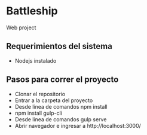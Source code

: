 # Battleship
Web project



## Requerimientos del sistema
- Nodejs instalado


## Pasos para correr el proyecto
- Clonar el repositorio
- Entrar a la carpeta del proyecto
- Desde linea de comandos npm install
- npm install gulp-cli
- Desde linea de comandos gulp serve
- Abrir navegador e ingresar a http://localhost:3000/
